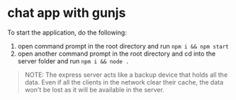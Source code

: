 # chat app with gunjs

To start the application, do the following:

1. open command prompt in the root directory and run `npm i && npm start`
2. open another command prompt in the root directory and cd into the server folder and run `npm i && node .`

> NOTE: The express server acts like a backup device that holds all the data. Even if all the clients in the network clear their cache, the data won't be lost as it will be available in the server.